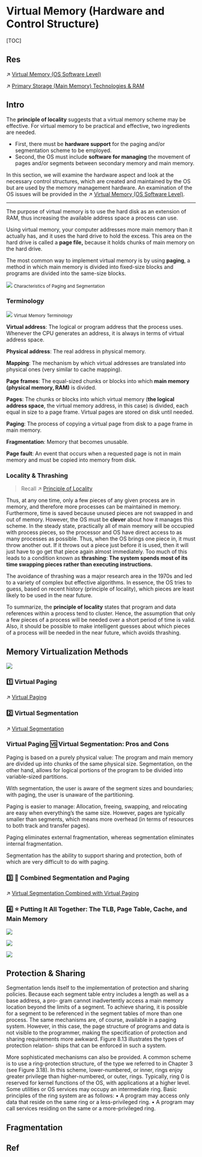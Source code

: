 # Virtual Memory (Hardware and Control Structure)

[TOC]



## Res
↗ [Virtual Memory (OS Software Level)](../../../../../Operating%20System%20(Theory)/OS%20Memory%20Management%20(Main%20Memory%20+%20Secondary%20Memory%20Resource)/Virtual%20Memory%20(OS%20Software%20Level)/Virtual%20Memory%20(OS%20Software%20Level).md)

↗ [Primary Storage (Main Memory) Technologies & RAM](../Primary%20Storage%20(Main%20Memory)%20Technologies%20&%20RAM.md)



## Intro
The **principle of locality** suggests that a virtual memory scheme may be effective. For virtual memory to be practical and effective, two ingredients are needed.
- First, there must be **hardware support** for the paging and/or segmentation scheme to be employed.
- Second, the OS must include **software for managing** the movement of pages and/or segments between secondary memory and main memory. 

In this section, we will examine the hardware aspect and look at the necessary control structures, which are created and maintained by the OS but are used by the memory management hardware. An examination of the OS issues will be provided in the ↗ [Virtual Memory (OS Software Level)](../../../../../Operating%20System%20(Theory)/OS%20Memory%20Management%20(Main%20Memory%20+%20Secondary%20Memory%20Resource)/Virtual%20Memory%20(OS%20Software%20Level)/Virtual%20Memory%20(OS%20Software%20Level).md).

---

The purpose of virtual memory is to use the hard disk as an extension of RAM, thus increasing the available address space a process can use.

Using virtual memory, your computer addresses more main memory than it actually has, and it uses the hard drive to hold the excess. This area on the hard drive is called a **page file,** because it holds chunks of main memory on the hard drive.

The most common way to implement virtual memory is by using **paging**, a method in which main memory is divided into fixed-size blocks and programs are divided into the same-size blocks.

![](../../../../../../../../Assets/Pics/Screenshot%202023-05-18%20at%2010.05.42%20AM.png)
<small>Characteristics of Paging and Segmentation</small>


### Terminology
![](../../../../../../../../Assets/Pics/Screenshot%202023-05-04%20at%203.06.29%20PM.png)
<small>Virtual Memory Terminology</small>

**Virtual address**: The logical or program address that the process uses. Whenever the CPU generates an address, it is always in terms of virtual address space.

**Physical address**: The real address in physical memory.

**Mapping**: The mechanism by which virtual addresses are translated into physical ones (very similar to cache mapping).

**Page frames**: The equal-sized chunks or blocks into which **main memory (physical memory, RAM)** is divided.

**Pages**: The chunks or blocks into which virtual memory (**the logical address space**, the virtual memory address, in this case) is divided, each equal in size to a page frame. Virtual pages are stored on disk until needed.

**Paging**: The process of copying a virtual page from disk to a page frame in main memory.

**Fragmentation**: Memory that becomes unusable.

**Page fault**: An event that occurs when a requested page is not in main memory and must be copied into memory from disk.


### Locality & Thrashing
> Recall ↗ [Principle of Locality](../../../Computer%20Memory/Computer%20Memory.md)

Thus, at any one time, only a few pieces of any given process are in memory, and therefore more processes can be maintained in memory. Furthermore, time is saved because unused pieces are not swapped in and out of memory. However, the OS must be **clever** about how it manages this scheme. In the steady state, practically all of main memory will be occupied with process pieces, so the processor and OS have direct access to as many processes as possible. Thus, when the OS brings one piece in, it must throw another out. If it throws out a piece just before it is used, then it will just have to go get that piece again almost immediately. Too much of this leads to a condition known as **thrashing**: **The system spends most of its time swapping pieces rather than executing instructions.** 

The avoidance of thrashing was a major research area in the 1970s and led to a variety of complex but effective algorithms. In essence, the OS tries to guess, based on recent history (principle of locality), which pieces are least likely to be used in the near future.

To summarize, the **principle of locality** states that program and data references within a process tend to cluster. Hence, the assumption that only a few pieces of a process will be needed over a short period of time is valid. Also, it should be possible to make intelligent guesses about which pieces of a process will be needed in the near future, which avoids thrashing.



## Memory Virtualization Methods
![](../../../../../../../../Assets/Pics/Screenshot%202023-05-18%20at%2010.37.25%20AM.png)


### 1️⃣ Virtual Paging
↗ [Virtual Paging](Virtual%20Paging.md)


### 2️⃣ Virtual Segmentation
↗ [Virtual Segmentation](Virtual%20Segmentation.md)


### Virtual Paging 🆚 Virtual Segmentation: Pros and Cons
Paging is based on a purely physical value: The program and main memory are divided up into chunks of the same physical size. 
Segmentation, on the other hand, allows for logical portions of the program to be divided into variable-sized partitions.

With segmentation, the user is aware of the segment sizes and boundaries; with paging, the user is unaware of the partitioning. 

Paging is easier to manage: Allocation, freeing, swapping, and relocating are easy when everything’s the same size. However, pages are typically smaller than segments, which means more overhead (in terms of resources to both track and transfer pages). 

Paging eliminates external fragmentation, whereas segmentation eliminates internal fragmentation. 

Segmentation has the ability to support sharing and protection, both of which are very difficult to do with paging.


### 3️⃣ 💑 Combined Segmentation and Paging
↗ [Virtual Segmentation Combined with Virtual Paging](Virtual%20Segmentation%20Combined%20with%20Virtual%20Paging.md)


### 4️⃣ ⭐️ Putting It All Together: The TLB, Page Table, Cache, and Main Memory

![](../../../../../../../../Assets/Pics/Screenshot%202023-04-23%20at%204.08.45%20PM.png)

![](../../../../../../../../Assets/Pics/Screenshot%202023-06-24%20at%209.32.17%20PM.png)

![](../../../../../../../../Assets/Pics/Screenshot%202023-06-24%20at%209.33.46%20PM.png)

## Protection & Sharing
Segmentation lends itself to the implementation of protection and sharing policies. Because each segment table entry includes a length as well as a base address, a pro- gram cannot inadvertently access a main memory location beyond the limits of a segment. To achieve sharing, it is possible for a segment to be referenced in the segment tables of more than one process. The same mechanisms are, of course, available in a paging system. However, in this case, the page structure of programs and data is not visible to the programmer, making the specification of protection and sharing requirements more awkward. Figure 8.13 illustrates the types of protection relation- ships that can be enforced in such a system.

More sophisticated mechanisms can also be provided. A common scheme is to use a ring-protection structure, of the type we referred to in Chapter 3 (see Figure 3.18). In this scheme, lower-numbered, or inner, rings enjoy greater privilege than higher-numbered, or outer, rings. Typically, ring 0 is reserved for kernel functions of the OS, with applications at a higher level. Some utilities or OS services may occupy an intermediate ring. Basic principles of the ring system are as follows:
• A program may access only data that reside on the same ring or a less-privileged ring.
• A program may call services residing on the same or a more-privileged ring.



## Fragmentation



## Ref